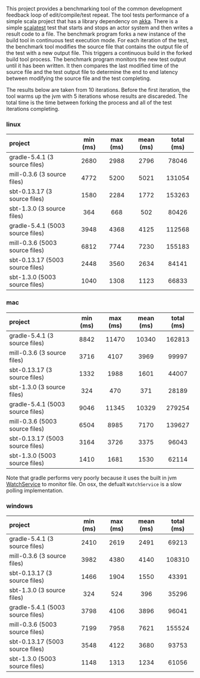 This project provides a benchmarking tool of the common development
feedback loop of edit/compile/test repeat. The tool tests performance
of a simple scala project that has a library dependency on
[akka](https://akka.io). There is a simple [scalatest](http://www.scalatest.org)
test that starts and stops an actor system and then writes a result
code to a file. The benchmark program forks a new instance of the build
tool in continuous test execution mode. For each iteration of the test,
the benchmark tool modifies the source file that contains the output file
of the test with a new output file. This triggers a continuous build in the
forked build tool process. The benchmark program monitors the new test output
until it has been written. It then compares the last modified time of the source
file and the test output file to determine the end to end latency between
modifying the source file and the test completing.

The results below are taken from 10 iterations. Before the first iteration,
the tool warms up the jvm with 5 iterations whose results are discareded. The
total time is the time between forking the process and all of the test iterations
completing.

### linux
project | min (ms) | max (ms) | mean (ms) | total (ms)
:------- | :------: | :------: | :------: | :------:
gradle-5.4.1 (3 source files) | 2680 | 2988 | 2796 | 78046
mill-0.3.6 (3 source files) | 4772 | 5200 | 5021 | 131054
sbt-0.13.17 (3 source files) | 1580 | 2284 | 1772 | 153263
sbt-1.3.0 (3 source files) | 364 | 668 | 502 | 80426
gradle-5.4.1 (5003 source files) | 3948 | 4368 | 4125 | 112568
mill-0.3.6 (5003 source files) | 6812 | 7744 | 7230 | 155183
sbt-0.13.17 (5003 source files) | 2448 | 3560 | 2634 | 84141
sbt-1.3.0 (5003 source files) | 1040 | 1308 | 1123 | 66833

### mac
project | min (ms) | max (ms) | mean (ms) | total (ms)
:------- | :------: | :------: | :------: | :------:
gradle-5.4.1 (3 source files) | 8842 | 11470 | 10340 | 162813
mill-0.3.6 (3 source files) | 3716 | 4107 | 3969 | 99997
sbt-0.13.17 (3 source files) | 1332 | 1988 | 1601 | 44007
sbt-1.3.0 (3 source files) | 324 | 470 | 371 | 28189
gradle-5.4.1 (5003 source files) | 9046 | 11345 | 10329 | 279254
mill-0.3.6 (5003 source files) | 6504 | 8985 | 7170 | 139627
sbt-0.13.17 (5003 source files) | 3164 | 3726 | 3375 | 96043
sbt-1.3.0 (5003 source files) | 1410 | 1681 | 1530 | 62114

Note that gradle performs very poorly because it uses the built in jvm
[WatchService](https://docs.oracle.com/javase/8/docs/api/java/nio/file/WatchService.html)
to monitor file. On osx, the defualt `WatchService` is a slow polling implementation.


### windows
 project | min (ms) | max (ms) | mean (ms) | total (ms)
:------- | :------: | :------: | :------: | :------:
gradle-5.4.1 (3 source files) | 2410 | 2619 | 2491 | 69213
mill-0.3.6 (3 source files) | 3982 | 4380 | 4140 | 108310
sbt-0.13.17 (3 source files) | 1466 | 1904 | 1550 | 43391
sbt-1.3.0 (3 source files) | 324 | 524 | 396 | 35296
gradle-5.4.1 (5003 source files) | 3798 | 4106 | 3896 | 96041
mill-0.3.6 (5003 source files) | 7199 | 7958 | 7621 | 155524
sbt-0.13.17 (5003 source files) | 3548 | 4122 | 3680 | 93753
sbt-1.3.0 (5003 source files) | 1148 | 1313 | 1234 | 61056
